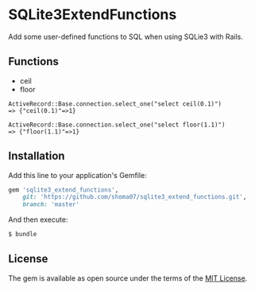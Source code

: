 # SQLite3ExtendFunctions

Add some user-defined functions to SQL when using SQLie3 with Rails.

## Functions

- ceil
- floor

```
ActiveRecord::Base.connection.select_one("select ceil(0.1)")
=> {"ceil(0.1)"=>1}

ActiveRecord::Base.connection.select_one("select floor(1.1)")
=> {"floor(1.1)"=>1}
```

## Installation
Add this line to your application's Gemfile:

```ruby
gem 'sqlite3_extend_functions',
    git: 'https://github.com/shoma07/sqlite3_extend_functions.git',
    branch: 'master'
```

And then execute:
```bash
$ bundle
```

## License
The gem is available as open source under the terms of the [MIT License](https://opensource.org/licenses/MIT).

